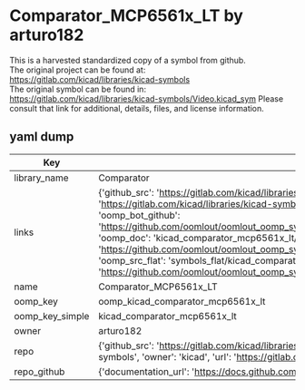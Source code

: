 # Comparator_MCP6561x_LT by arturo182  
This is a harvested standardized copy of a symbol from github.  
The original project can be found at:  
https://gitlab.com/kicad/libraries/kicad-symbols  
The original symbol can be found in:
https://gitlab.com/kicad/libraries/kicad-symbols/Video.kicad_sym
Please consult that link for additional, details, files, and license information.  
## yaml dump  
| Key | Value |  
| --- | --- |  
| library_name | Comparator |  
| links | {'github_src': 'https://gitlab.com/kicad/libraries/kicad-symbols/Video.kicad_sym', 'github_src_repo': 'https://gitlab.com/kicad/libraries/kicad-symbols', 'oomp_bot': 'kicad_comparator_mcp6561x_lt/working', 'oomp_bot_github': 'https://github.com/oomlout/oomlout_oomp_symbol_bot/tree/main/kicad_comparator_mcp6561x_lt/working', 'oomp_doc': 'kicad_comparator_mcp6561x_lt/working', 'oomp_doc_github': 'https://github.com/oomlout/oomlout_oomp_symbol_doc/tree/main/kicad_comparator_mcp6561x_lt/working', 'oomp_src_flat': 'symbols_flat/kicad_comparator_mcp6561x_lt/working', 'oomp_src_flat_github': 'https://github.com/oomlout/oomlout_oomp_symbol_src/tree/main/kicad_comparator_mcp6561x_lt/working'} |  
| name | Comparator_MCP6561x_LT |  
| oomp_key | oomp_kicad_comparator_mcp6561x_lt |  
| oomp_key_simple | kicad_comparator_mcp6561x_lt |  
| owner | arturo182 |  
| repo | {'github_src': 'https://gitlab.com/kicad/libraries/kicad-symbols/Video.kicad_sym', 'name': 'libraries/kicad-symbols', 'owner': 'kicad', 'url': 'https://gitlab.com/kicad/libraries/kicad-symbols'} |  
| repo_github | {'documentation_url': 'https://docs.github.com/rest/repos/repos#get-a-repository', 'message': 'Not Found'} |  

